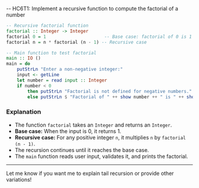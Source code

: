 -- HC6T1: Implement a recursive function to compute the factorial of a number
```haskell
-- Recursive factorial function
factorial :: Integer -> Integer
factorial 0 = 1                      -- Base case: factorial of 0 is 1
factorial n = n * factorial (n - 1) -- Recursive case

-- Main function to test factorial
main :: IO ()
main = do
    putStrLn "Enter a non-negative integer:"
    input <- getLine
    let number = read input :: Integer
    if number < 0
        then putStrLn "Factorial is not defined for negative numbers."
        else putStrLn $ "Factorial of " ++ show number ++ " is " ++ show (factorial number)
```

### Explanation

* The function `factorial` takes an `Integer` and returns an `Integer`.
* **Base case:** When the input is 0, it returns 1.
* **Recursive case:** For any positive integer `n`, it multiplies `n` by `factorial (n - 1)`.
* The recursion continues until it reaches the base case.
* The `main` function reads user input, validates it, and prints the factorial.

---

Let me know if you want me to explain tail recursion or provide other variations!
